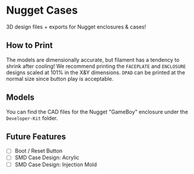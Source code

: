 # Nugget Cases
3D design files + exports for Nugget enclosures & cases!

## How to Print
The models are dimensionally accurate, but filament has a tendency to shrink after cooling!  We recommend printing the `FACEPLATE` and `ENCLOSURE` designs scaled at 101% in the X&Y dimensions.  `DPAD` can be printed at the normal size since button play is acceptable.

## Models
You can find the CAD files for the Nugget "GameBoy" enclosure under the `Developer-Kit` folder.

## Future Features
- [ ] Boot / Reset Button
- [ ] SMD Case Design: Acrylic
- [ ] SMD Case Design: Injection Mold
